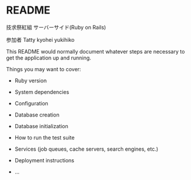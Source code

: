 # README

技求祭紅組 サーバーサイド(Ruby on Rails)

参加者
Tatty
kyohei
yukihiko

This README would normally document whatever steps are necessary to get the
application up and running.

Things you may want to cover:

* Ruby version

* System dependencies

* Configuration

* Database creation

* Database initialization

* How to run the test suite

* Services (job queues, cache servers, search engines, etc.)

* Deployment instructions

* ...
